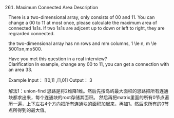 261. Maximum Connected Area
Description

There is a two-dimensional array, only consists of 00 and 11.
You can change a 00 to 11 at most once, please calculate the maximum area of connected 1s1s.
If two 1s1s are adjcent up to down or left to right, they are regrarded connected.

the two-dimensional array has nn rows and mm columns, 1 \le n, m \le 5001≤n,m≤500.

Have you met this question in a real interview?  
Clarification
In example, change any 00 to 11, you can get a connection with an area 33.

Example
Input：
[[0,1]
,[1,0]]
Output：
3

解法1：union-find
思路是将2维降1维。然后先按岛屿最大面积的思路把所有连通块都求出来，每个连通块的root存储其面积。
然后再把matrix里面的所有0节点遍历一遍，上下左右4个方向把所有连通块的面积加起来，再加1。然后求所有的0节点所得到的最大值。